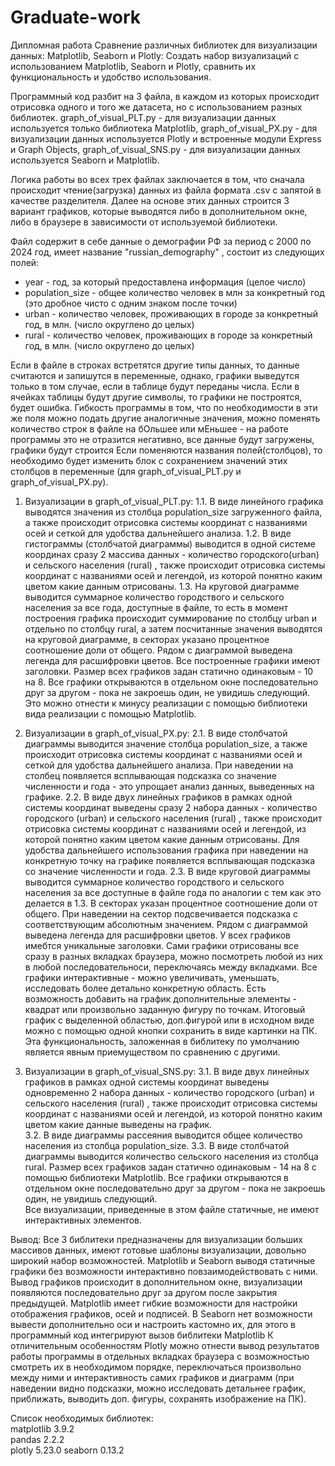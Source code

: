 # Graduate-work
Дипломная работа
Сравнение различных библиотек для визуализации данных: Matplotlib, Seaborn и Plotly: Создать набор визуализаций с использованием Matplotlib, Seaborn и Plotly, сравнить их функциональность и удобство использования.


Программный код разбит на 3 файла, в каждом из которых происходит отрисовка одного и того же датасета, но с использованием разных библиотек.
graph_of_visual_PLT.py - для визуализации данных используется только библиотека Matplotlib,
graph_of_visual_PX.py - для визуализации данных используется Plotly и встроенные модули Express и Graph Objects,
graph_of_visual_SNS.py - для визуализации данных используется Seaborn и Matplotlib.

Логика работы во всех трех файлах заключается в том, что сначала происходит чтение(загрузка) данных из файла формата .csv с запятой в качестве разделителя. Далее на основе этих данных строится 3 вариант графиков, которые выводятся либо в дополнительном окне, либо в браузере в зависимости от используемой библиотеки.

Файл содержит в себе данные о демографии РФ за период с 2000 по 2024 год, имеет название "russian_demography" , состоит из следующих  полей:
* year - год, за который предоставлена информация (целое число)
* population_size - общее количество человек в млн за конкретный год (это дробное чисто с одним знаком после точки)
* urban - количество человек, проживающих в городе за конкретный год, в млн. (число округлено до целых)
* rural - количество человек, проживающих в городе за конкретный год, в млн. (число округлено до целых)

Если в файле в строках встретятся другие типы данных, то данные считаются и запишутся в переменные, однако, графики выведутся только в том случае, если в таблице будут переданы числа. Если в ячейках таблицы будут другие символы, то графики не построятся, будет ошибка.
Гибкость программы в том, что по необходимости в эти же поля можно подать другие аналогичные значения, можно поменять количество строк в файле на бОльшее или мЕньшее - на работе программы это не отразится негативно, все данные будут загружены, графики будут строится
Если поменяются названия полей(столбцов), то необходимо будет изменить блок с сохранением  значений этих столбцов  в переменные (для  graph_of_visual_PLT.py и graph_of_visual_PX.py).

1. Визуализации в graph_of_visual_PLT.py:
1.1. В виде линейного графика выводятся значения из столбца population_size загруженного файла, а также происходит отрисовка системы координат с названиями осей и сеткой для удобства дальнейшего анализа.
1.2. В виде гистограммы (столбчатой диаграммы) выводится в одной системе координах сразу 2 массива данных - количество городского(urban) и сельского населения (rural) , также происходит отрисовка системы координат с названиями осей и легендой, из которой понятно каким цветом какие данным отрисованы.
1.3. На круговой диаграмме выводится суммарное количество городствого и сельского населения за все года, доступные в файле, то есть в момент построения графика происходит суммирование по столбцу urban и отдельно по столбцу rural, а затем посчитанные значения выводятся на круговой диаграмме, в секторах указано процентное соотношение доли от общего. Рядом с диаграммой выведена легенда для расшифровки цветов.
Все построенные графики имеют заголовки.
Размер всех графиков задан статично одинаковым - 10 на 8.
Все графики открываются в отдельном окне последовательно друг за другом - пока не закроешь один, не увидишь следующий. Это можно отнести к минусу реализации с помощью библиотеки  вида реализации с помощью Matplotlib.

2. Визуализации в graph_of_visual_PX.py:
2.1. В виде столбчатой диаграммы выводится значение столбца population_size, а также происходит отрисовка системы координат с названиями осей и сеткой для удобства дальнейшего анализа. При наведении на столбец появляется всплывающая подсказка со значение численности и года - это упрощает анализ данных, выведенных на графике.
2.2. В виде двух линейных графиков в рамках одной системы координат выведены сразу 2 набора данных -  количество городского (urban) и сельского населения (rural) , также происходит отрисовка системы координат с названиями осей и легендой, из которой понятно каким цветом какие данным отрисованы. Для удобства дальнейшего использования графика при наведении на конкретную точку на графике появляется всплывающая подсказка со значение численности и года.
2.3. В виде круговой диаграммы выводится суммарное количество городствого и сельского населения за все доступные в файле года по аналогии с тем как это делается в 1.3. В секторах указан процентное соотношение доли от общего. При наведении на сектор подсвечивается подсказка с соответствующим абсолютным значением. Рядом с диаграммой выведена легенда для расшифровки цветов.
У всех графиков имебтся уникальные заголовки. Сами графики отрисованы все сразу в разных вкладках браузера, можно посмотреть любой из них в любой последовательноси, переключаясь между вкладками.
Все графики интерактивные - можно увеличивать, уменьшать, исследовать более детально конкретную область. Есть возможность добавить на график дополнительные элементы - квадрат или произвольно заданную фигуру по точкам. Итоговый график с выделенной областью, доп.фигурой или в исходном виде можно с помощью одной кнопки сохранить в виде картинки на ПК. Эта функциональность, заложенная в библитеку по умолчанию является явным приемуществом по сравнению с  другими.

3. Визуализации в graph_of_visual_SNS.py:
3.1. В виде двух линейных графиков в рамках одной системы координат выведены одновременно 2 набора данных -  количество городского (urban) и сельского населения (rural) , также происходит отрисовка системы координат с названиями осей и легендой, из которой понятно каким цветом какие данные выведены на график.     
3.2. В виде диаграммы рассеяния выводится общее количество населения из столбца population_size. 
3.3. В виде столбчатой диаграммы выводится количество сельского населения из столбца rural. 
Размер всех графиков задан статично одинаковым - 14 на 8 с помощью библиотеки Matplotlib. 
Все графики открываются в отдельном окне последовательно друг за другом - пока не закроешь один, не увидишь следующий.  
Все визуализации, приведенные в этом файле статичные, не имеют интерактивных элементов.


Вывод:
Все 3 библитеки предназначены для визуализации больших массивов данных, имеют готовые шаблоны визуализации, довольно широкий набор возможностей.
Matplotlib и Seaborn выводя статичные графики без возможности интерактивно повзаимодействовать с ними. Вывод графиков происходит в дополнительном окне, визуализации появляются последовательно друг за другом после закрытия предыдущей.
Matplotlib  имеет гибкие возможности для настройки отображения графиков, осей и подписей.
В Seaborn нет возможности вывести дополнительно оси и настроить кастомно их, для этого в программный код интегрируют вызов библитеки Matplotlib
К отличительным особенностям Plotly можно отнести вывод результатов работы программы в отдельных вкладках браузера с возможностью смотреть их в необходимом порядке, переключаться произвольно между ними и интерактивность самих графиков и диаграмм (при наведении видно подсказки, можно исследовать детальнее график, приближать, выводить доп. фигуры, сохранять изображение на ПК).


Список необходимых библиотек:  
matplotlib      3.9.2     
pandas          2.2.2      
plotly          5.23.0
seaborn         0.13.2

